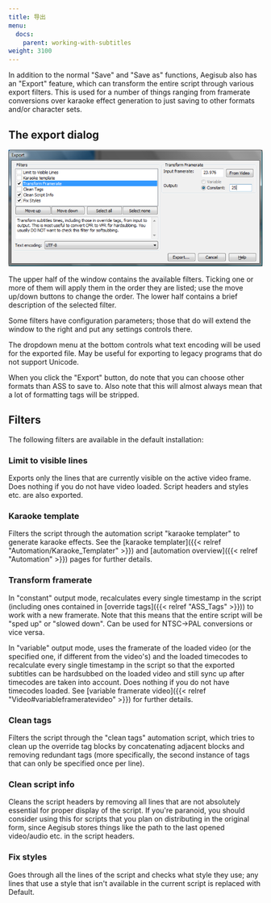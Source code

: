 ```yaml
---
title: 导出
menu:
  docs:
    parent: working-with-subtitles
weight: 3100
---
```


In addition to the normal "Save" and "Save as" functions, Aegisub also has an "Export" feature, which can transform the entire script through various export filters. This is used for a number of things ranging from framerate conversions over karaoke effect generation to just saving to other formats and/or character sets.

## The export dialog ##
![Export](/img/3.2/Export.png#center)

The upper half of the window contains the available filters. Ticking one or more of them will apply them in the order they are listed; use the move up/down buttons to change the order. The lower half contains a brief description of the selected filter.

Some filters have configuration parameters; those that do will extend the window to the right and put any settings controls there.

The dropdown menu at the bottom controls what text encoding will be used for the exported file. May be useful for exporting to legacy programs that do not support Unicode.

When you click the "Export" button, do note that you can choose other formats than ASS to save to. Also note that this will almost always mean that a lot of formatting tags will be stripped.

## Filters ##
The following filters are available in the default installation:

### Limit to visible lines ###
Exports only the lines that are currently visible on the active video frame. Does nothing if you do not have video loaded. Script headers and styles etc. are also exported.

### Karaoke template ###
Filters the script through the automation script "karaoke templater" to generate karaoke effects. See the [karaoke templater]({{< relref "Automation/Karaoke_Templater" >}}) and [automation overview]({{< relref "Automation" >}}) pages for further details.

### Transform framerate ###
In "constant" output mode, recalculates every single timestamp in the script (including ones contained in [override tags]({{< relref "ASS_Tags" >}})) to work with a new framerate. Note that this means that the entire script will be "sped up" or "slowed down". Can be used for NTSC->PAL conversions or vice versa.

In "variable" output mode, uses the framerate of the loaded video (or the specified one, if different from the video's) and the loaded timecodes to recalculate every single timestamp in the script so that the exported subtitles can be hardsubbed on the loaded video and still sync up after timecodes are taken into account. Does nothing if you do not have timecodes loaded. See [variable framerate video]({{< relref "Video#variableframeratevideo" >}}) for further details.


### Clean tags ###
Filters the script through the "clean tags" automation script, which tries to clean up the override tag blocks by concatenating adjacent blocks and removing redundant tags (more specifically, the second instance of tags that can only be specified once per line).


### Clean script info ###
Cleans the script headers by removing all lines that are not absolutely essential for proper display of the script. If you're paranoid, you should consider using this for scripts that you plan on distributing in the original form, since Aegisub stores things like the path to the last opened video/audio etc. in the script headers.


### Fix styles ###
Goes through all the lines of the script and checks what style they use; any lines that use a style that isn't available in the current script is replaced with Default.
